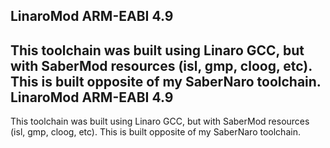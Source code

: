  LinaroMod ARM-EABI 4.9
----------------------
This toolchain was built using Linaro GCC, but with SaberMod resources (isl, gmp, cloog, etc). This is built opposite of my SaberNaro toolchain.
 LinaroMod ARM-EABI 4.9
----------------------
This toolchain was built using Linaro GCC, but with SaberMod resources (isl, gmp, cloog, etc). This is built opposite of my SaberNaro toolchain.

